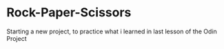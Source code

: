 # Rock-Paper-Scissors
Starting a new project, to practice what i learned in last lesson of the Odin Project